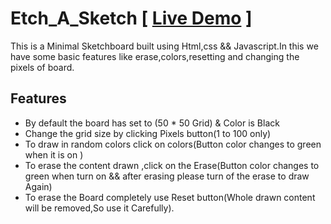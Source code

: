 # Etch_A_Sketch [ [Live Demo](https://codamee.github.io/Etch-A-Sketch/) ]
This is a Minimal Sketchboard built using Html,css && Javascript.In this we have some basic features like erase,colors,resetting and changing the pixels of board.

## Features
- By default the board has set to (50 * 50 Grid) & Color is Black
- Change the grid size by clicking Pixels button(1 to 100 only)
- To draw in random colors click on colors(Button color changes to green when it is on )
- To erase the content drawn ,click on the Erase(Button color changes to green when turn on && after erasing please turn of the erase to draw Again)
- To erase the Board completely use Reset button(Whole drawn content will be removed,So use it Carefully).
